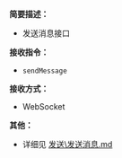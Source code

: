 **简要描述：**

- 发送消息接口

**接收指令：**

- `sendMessage`

**接收方式：**

- WebSocket

**其他：**

- 详细见 [发送\发送消息.md](https://github.com/DevilSpiderX/ChatOnline/blob/main/doc/WebSocket/%E5%8F%91%E9%80%81/%E5%8F%91%E9%80%81%E6%B6%88%E6%81%AF.md)
